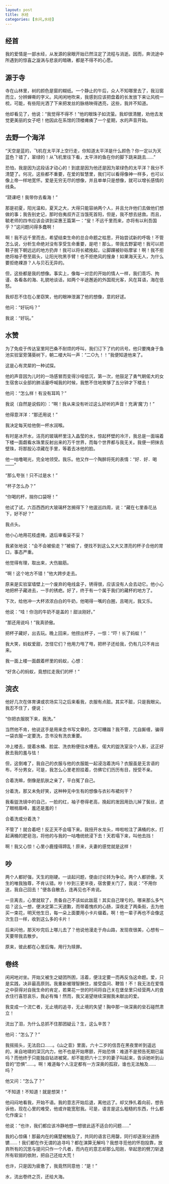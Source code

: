 ```yaml
---
layout: post
title: 水经
categories: [水问,水经]
---
```


## 经首

我的爱情是一部水经，从发源的泉眼开始已然注定了流程与消逝。因而，奔流途中所遇到的惊喜之漩涡与悲哀的暗礁，都是不得不的心愿。

## 源于寺

寺在山林里，树的颜色是窗的糊纸。一个静止的午后，众人不知哪里去了，我沿窗而立，分辨蝉嘶的字义。风闲闲地吹来，我感到应该把盘着的长发放下来让风梳一梳，可能，有些阳光洒了下来把发丝的脉络映得透亮，这些，我并不知道。

他却看见了，他说：“我觉得不得不！”他的眼珠子如流萤。我却很清醒，劝他去发觉更美丽的女子吧！他因此在系馆的顶楼瘫痪了一个星期，水的声音开始。

## 去野一个海洋

“天空是蓝的，飞机在太平洋上空行走，你知道太平洋是什么颜色？你一定以为天蓝色？错了，翠绿的！从飞机里往下看，太平洋的鱼在你的脚下跳来跳去……”

恐怕，我是因为这段话才动心的！到底是因为他还是因为翠绿色的太平洋？我分不清楚了。何况，这些都不重要，在爱的智慧里，我们可以看得像神一样多，也可以像上帝一样地宽怀。爱是无穷无尽的想像，并且单单只是想像，就可以增长感情的线条。

“跷课吧！我带你去看海！”

那是初夏，阳光温和，夏天之大，大得只能容纳两个人，并且允许他们去做他们想做的事；我告别史记，那时伯夷叔齐正当饿死首阳，但是，我不想去拯救。而且，毓老师的四书应该会讲到梁惠王篇第一：“叟！不远千里而来，亦将有以利吾国乎？”这问题问得多蠢啊！

啊！我不远千里而去，希望结束生命的总合命题之枯思，开始尝试新的呼吸！不管怎么说，分析生命绝对没有享受生命重要，是吧！那么，带我去野宴吧！我可以把鞋子脱下朝远远的地方扔弃！我可以将长裙挽起，让脚踝被砂砾摩挲！啊！我不拒绝将袖子卷至肩头，让阳光吮黑手臂！也不拒绝风的搜身！如果海天无人，为什么要拒绝裸游？人与贝石无异的。

但，这些都是我的想像。事实上，像每一对恋的开始的情人一样，我们乖巧、拘谨、各看各的海、礼貌地谈话，如两个半途邂逅的外国观光客，风在耳语，海在低怒。

我却忍不住在心里窃笑，他的眼神泄漏了他的想像，意的好逑。

他问：“好玩吗？”

我说：“好玩。”

## 水赞

为了免疫于传达室里阿巴桑不耐烦的呼叫，我们订下了约的讯号。他只要掩身于鱼池实验室旁蒲葵树下，朝二楼大叫一声：“二○九！！”我便知道他来了。

这是心有灵犀的一种试探。

他的声音因为儿时的一场感冒而变得沙哑低沉，第一次，他鼓足了勇气朝偌大的女生宿舍以全部的肺活量呼喊我的时候，我憋不住地笑够了五分钟才下楼去！

他问：“怎么样！有没有耳鸣？”

我说（自然是说假的）：“啊！我从来没有听过这么好听的声音！充满‘魔’力！”

他得意洋洋：“那还用说！”

我决定每天给他倒一杯水润喉。

有时是冰开水，洁亮的玻璃杯里注入晶莹的水，惊起杯壁的冷汗，我总是一面端着下楼一面觑看水珠里反射出来的万千世界，而每个世界都与我无关。我便一把抹去壁珠，将那股沁凉藏在手里，等着去冰他的脸。

他一咕噜喝光，完全地领受。我乐。他又作一个陶醉将死的表情：“好．好．喝——”

“那么夸张！只不过是水！”

“杯子怎么办？”

“你喝的杯，揣你口袋呀！”

他试了试，六百西西的大玻璃杯怎搁得下？他逡巡四周，说：“藏在七里香花丛下，好不好？”

我点头。

他小心地用花枝虚掩，退后审看妥不妥？

我紧张地说：“会不会被偷走？”被偷了，便找不到这么又大又漂亮的杯子合他的胃口，事态严重。

他觉得有理，取出来，大伤脑筋。

“啊！这个地方不错！”他大跨步走去。

原来是实验室墙壁上一个废弃的电线盒子，锈得很，应该没有人会去动它。他小心地把杯子藏进去，一手的锈疤。好了，终于有一个属于我们的藏杯的地方了。

下次，给他冲一大杯浓浓白白的牛奶，他喝得一嘴的白圈，且喝光，我又乐。

他说：“哇！你泡的牛奶不是盖的！甜淡刚好。”

“那还用说吗！”我真骄傲。

把杯子藏好，出去玩。晚上回来，他捞出杯子，一惊：“吓！长了蚂蚁！”

我大笑，蚂蚁爱甜，怎怪它们？他用力甩了甩，把杯子还给我，仍有几只不肯出来。

我一面上楼一面觑着杯里的蚂蚁，心想：

“好贪心的蚂蚁，竟想扛走我们的杯！”

## 浣衣

他好几次在体育课或农场实习之后来看我，衣服有点脏。其实不脏，只是我眼尖。我忍不住了，便说：

“你把衣服脱下来，我洗。”

当然他不肯，他说这手是用来念书写文章的，怎可糟蹋？我不管，兀自厮缠，骗得一袋衣服一定要洗，念书没有洗衣重要。

冲上楼去，提着水桶、脸盆、洗衣粉便往水槽去。偌大的盥洗室没个人影，这正好赦去我的羞与怯！

但，这倒难了，我自己的衣服与他的衣服能一起浸泡着洗吗？衣服虽是无言语的布，不分男女，可是，我怎么心里老担挂着，仿佛它们历历有目，授受不亲。

合着洗嘛，倒像是肌肤之亲了，平白冤了自己。

分着洗，那又未免好笑，这种种无中生有的想像与衣衫布裙何干？

我看盥洗镜中的自己，一脸的红，袖子卷得老高，挽起的发因用劲儿掉了鬓丝，遮了眼梢眉峰，羞还是羞的！

合着洗或分着洗？

不管了！就合着吧！反正天不会塌下来。我扭开水龙头，哗啦啦注了满桶的水，打起满桶的肥皂泡，将他的与我的一咕噜统统浸下去！天若塌下来，叫他去挡！

啊！我又心惊！心里小鹿撞得蹄乱！原来，夫妻的感觉就是这样！

## 吵

两个人都好强，天生的刚硬。一谈起问题，便由讨论转为争论。两个人都骄傲，天生的唯我独尊，不肯认错。吵！吵到三更半夜，宿舍要关门了，我说：“不用你送，我自己回去！”便各自散去，连再见也不肯说。

一旦离去，心里就软了，责备自己不该如此跋扈！其实自己理亏的。哪来那么多气焰？这么一想，便决定第二天道歉，而带着愧疚的心肠，深夜走了两条街，去为他买一束花，明天他生日，每一朵上面要用小卡片缀着。啊！他一辈子再也不会像这次生日一样，收到这么多的卡片！

后来问他，那天吵完后上哪儿去了？他说他漫走于舟山路，发现夜很美，心想有一天要带我去散步。

原来，彼此都在心里后悔，用行为赎罪。

## 卷终

闲闲地对坐。开始又被生之疑团所困，活着，便注定要一而再反刍这命题。爱，只是实践，决非最高原则。我重新被理智撅住，接受盘问、鞭笞！不！我无法在爱情之中获得对自我生命的肯定，若果花一世的时间将自己关在堡垒里只经营两人的食衣住行喜怒哀乐，我必有悔！然而，我又渴望继续深掘我未献出的爱。

我变成一个流亡者，无止境的追寻，无止境的失望！胸中那一块深奥的垒石碰然肃立！

流出了泪，为什么总抓不住那团疑云？生，这么辛苦？

他问：“怎么了？”

我摇摇头，无法启口……。《山之音》里面，六十二岁的信吾在黑夜里听到遥远的，来自地啸的深沉内力，他不也是开始寒颤，开始恐惧：难道不是预告死期已届吗？而他终于只能独自钻进被窝，却不能把六十三岁的妻子叫起来，告诉她听到山音的“恐惧”……。啊！难道每个人注定都有一方深奥的孤寂，谁也无法触及……吗？

他又问：“怎么了？”

“不知道！不知道！就是想哭！”

他闷闷地看我，开始不语。我的意志开始后退，离他远了。却又挣扎着向前，想告诉他，现在心里的难受，他或许能宽慰我。可是，语言是这么粗糙的东西，什么都化作废尘！

他说：“也许，我们都应该冷静地想一想彼此适不适合的问题……”

我的心惊痛！那最内在的痛楚被触及了，共同的语言已用罄，同行却逐渐分道扬镳……！我们都在作无谓的追寻吗？都在演算无解吗？我想寻觅他的怀抱投靠，放弃所有的沉思与提问只作一个凡者，而内在的意志却那么阳刚，举起思的劈刀斩退所有软弱的依附，把自己还给大荒！

也许，只是因为疲惫了，我竟然同意他：“是！”

水，流出卷终之页，还给大海。
